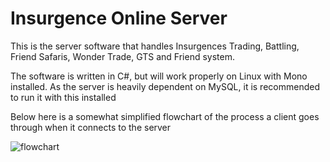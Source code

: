 # Insurgence Online Server

This is the server software that handles Insurgences Trading, Battling, Friend Safaris, Wonder Trade, GTS and Friend system.

The software is written in C#, but will work properly on Linux with Mono installed. As the server is heavily dependent on MySQL, 
it is recommended to run it with this installed

Below here is a somewhat simplified flowchart of the process a client goes through when it connects to the server

![flowchart](https://raw.githubusercontent.com/Deukhoofd/InsurgenceServer/master/InsurgenceServer/Server%20Flowchart.png)

